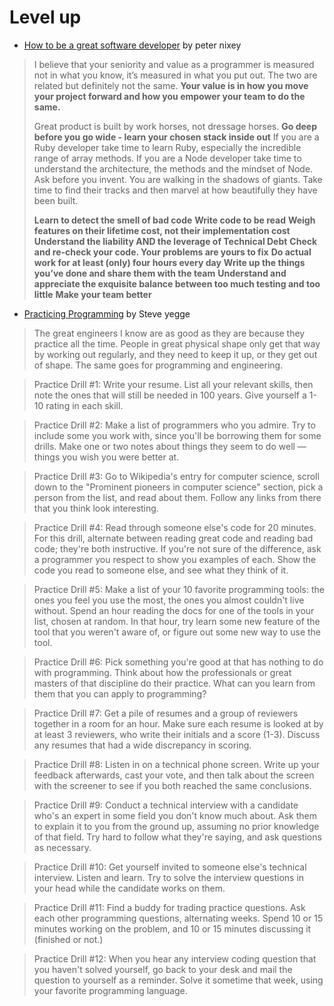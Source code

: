 # Level up

* [How to be a great software developer](https://peternixey.com/post/83510597580/how-to-be-a-great-software-developer) by peter nixey

> I believe that your seniority and value as a programmer is measured not in what you know, it’s measured in what you put out. The two are related but definitely not the same. **Your value is in how you move your project forward and how you empower your team to do the same.**
> 
> Great product is built by work horses, not dressage horses.
> **Go deep before you go wide - learn your chosen stack inside out**
> If you are a Ruby developer take time to learn Ruby, especially the incredible range of array methods. If you are a Node developer take time to understand the architecture, the methods and the mindset of Node. Ask before you invent. You are walking in the shadows of giants. Take time to find their tracks and then marvel at how beautifully they have been built.
>
> **Learn to detect the smell of bad code**
> **Write code to be read**
> **Weigh features on their lifetime cost, not their implementation cost**
> **Understand the liability AND the leverage of Technical Debt**
> **Check and re-check your code. Your problems are yours to fix**
> **Do actual work for at least (only) four hours every day**
> **Write up the things you’ve done and share them with the team**
> **Understand and appreciate the exquisite balance between too much testing and too little**
> **Make your team better**


* [Practicing Programming](https://sites.google.com/site/steveyegge2/practicing-programming) by Steve yegge

> The great engineers I know are as good as they are because they practice all the time. People in great physical shape only get that way by working out regularly, and they need to keep it up, or they get out of shape. The same goes for programming and engineering.

> Practice Drill #1:   Write your resume. List all your relevant skills, then note the ones that will still be needed in 100 years. Give yourself a 1-10 rating in each skill.

> Practice Drill #2:   Make a list of programmers who you admire. Try to include some you work with, since you'll be borrowing them for some drills. Make one or two notes about things they seem to do well — things you wish you were better at.

> Practice Drill #3:   Go to Wikipedia's entry for computer science, scroll down to the "Prominent pioneers in computer science" section, pick a person from the list, and read about them. Follow any links from there that you think look interesting.

> Practice Drill #4:   Read through someone else's code for 20 minutes. For this drill, alternate between reading great code and reading bad code; they're both instructive. If you're not sure of the difference, ask a programmer you respect to show you examples of each. Show the code you read to someone else, and see what they think of it.

> Practice Drill #5:   Make a list of your 10 favorite programming tools: the ones you feel you use the most, the ones you almost couldn't live without. Spend an hour reading the docs for one of the tools in your list, chosen at random. In that hour, try learn some new feature of the tool that you weren't aware of, or figure out some new way to use the tool.

> Practice Drill #6:   Pick something you're good at that has nothing to do with programming. Think about how the professionals or great masters of that discipline do their practice. What can you learn from them that you can apply to programming?

> Practice Drill #7:   Get a pile of resumes and a group of reviewers together in a room for an hour. Make sure each resume is looked at by at least 3 reviewers, who write their initials and a score (1-3). Discuss any resumes that had a wide discrepancy in scoring.

> Practice Drill #8:   Listen in on a technical phone screen. Write up your feedback afterwards, cast your vote, and then talk about the screen with the screener to see if you both reached the same conclusions.

> Practice Drill #9:   Conduct a technical interview with a candidate who's an expert in some field you don't know much about. Ask them to explain it to you from the ground up, assuming no prior knowledge of that field. Try hard to follow what they're saying, and ask questions as necessary.

> Practice Drill #10:   Get yourself invited to someone else's technical interview. Listen and learn. Try to solve the interview questions in your head while the candidate works on them.

> Practice Drill #11:   Find a buddy for trading practice questions. Ask each other programming questions, alternating weeks. Spend 10 or 15 minutes working on the problem, and 10 or 15 minutes discussing it (finished or not.)

> Practice Drill #12:   When you hear any interview coding question that you haven't solved yourself, go back to your desk and mail the question to yourself as a reminder. Solve it sometime that week, using your favorite programming language.


